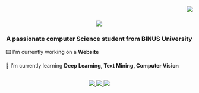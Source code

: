 <img align="right" src="https://visitor-badge.laobi.icu/badge?page_id=WilliamJoyS.WilliamJoyS" />
<h1 align="center">
    <img src="https://readme-typing-svg.herokuapp.com/?font=Montserrat&size=35&center=true&vCenter=true&width=500&height=70&duration=4000&lines=Hi+There!+👋;+I'm+William+Joy!;" />
</h1>
<h3 align="center">A passionate computer Science student from BINUS University</h3>
<div align="left">

 ⌨️ I'm currently working on a **Website**
 
 🧠 I’m currently learning **Deep Learning, Text Mining, Computer Vision**
</br>
</br>
 </div>
 <div align="center"> 
  <a href="mailto:williamjoysusanto1@gmail.com">
    <img src="https://img.shields.io/badge/Gmail-333333?style=for-the-badge&logo=gmail&logoColor=red" />
  </a>
  <a href="https://www.linkedin.com/in/william-susanto-b449891a4" target="_blank">
    <img src="https://img.shields.io/badge/LinkedIn-0077B5?style=for-the-badge&logo=linkedin&logoColor=white" target="_blank" />
  </a>
  <a href="https://github.com/WilliamJoyS" target="_blank">
     <img src="https://img.shields.io/badge/GitHub-333333?style=for-the-badge&logo=github&logoColor=white" />
  </a>
</div>
